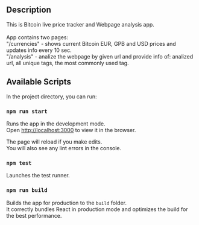 ## Description

This is Bitcoin live price tracker and Webpage analysis app.<br />
<br/>
App contains two pages:<br/>
"/currencies" - shows current Bitcoin EUR, GPB and USD prices and updates info every 10 sec.<br/>
"/analysis" - analize the webpage by given url and provide info of: analized url, all unique tags, the most commonly used tag.<br/>

## Available Scripts

In the project directory, you can run:

### `npm run start`

Runs the app in the development mode.<br />
Open [http://localhost:3000](http://localhost:3000) to view it in the browser.

The page will reload if you make edits.<br />
You will also see any lint errors in the console.

### `npm test`

Launches the test runner.<br />

### `npm run build`

Builds the app for production to the `build` folder.<br />
It correctly bundles React in production mode and optimizes the build for the best performance.
